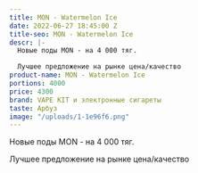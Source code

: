 ```yaml
---
title: MON - Watermelon Ice
date: 2022-06-27 18:45:00 Z
title-seo: MON - Watermelon Ice
descr: |-
  Новые поды MON - на 4 000 тяг.

  Лучшее предложение на рынке цена/качество
product-name: MON - Watermelon Ice
portions: 4000
price: 4300
brand: VAPE KIT и электронные сигареты
taste: Арбуз
image: "/uploads/1-1e96f6.png"
---
```


Новые поды MON - на 4 000 тяг.

Лучшее предложение на рынке цена/качество